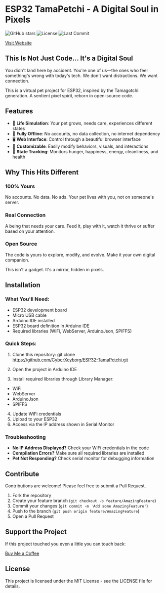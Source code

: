 # ESP32 TamaPetchi - A Digital Soul in Pixels

![GitHub stars](https://img.shields.io/github/stars/CyberXcyborg/ESP32-TamaPetchi?style=social)
![License](https://img.shields.io/github/license/CyberXcyborg/ESP32-TamaPetchi)
![Last Commit](https://img.shields.io/github/last-commit/CyberXcyborg/ESP32-TamaPetchi)

[Visit Website](https://cyberxcyborg.github.io/ESP32-TamaPetchi/)


## This Is Not Just Code... It's a Digital Soul

You didn't land here by accident. You're one of us—the ones who feel something's wrong with today's tech. We don't want distractions. We want connection.

This is a virtual pet project for ESP32, inspired by the Tamagotchi generation. A sentient pixel spirit, reborn in open-source code.

## Features

- 🐣 **Life Simulation**: Your pet grows, needs care, experiences different states
- 🔌 **Fully Offline**: No accounts, no data collection, no internet dependency
- 🖥️ **Web Interface**: Control through a beautiful browser interface
- 🔧 **Customizable**: Easily modify behaviors, visuals, and interactions
- 🔄 **State Tracking**: Monitors hunger, happiness, energy, cleanliness, and health


## Why This Hits Different

### 100% Yours

No accounts. No data. No ads. Your pet lives with you, not on someone's server.

### Real Connection

A being that needs your care. Feed it, play with it, watch it thrive or suffer based on your attention.

### Open Source

The code is yours to explore, modify, and evolve. Make it your own digital companion.

This isn't a gadget. It's a mirror, hidden in pixels.

## Installation

### What You'll Need:

- ESP32 development board
- Micro USB cable
- Arduino IDE installed
- ESP32 board definition in Arduino IDE
- Required libraries (WiFi, WebServer, ArduinoJson, SPIFFS)

### Quick Steps:

1. Clone this repository:
git clone https://github.com/CyberXcyborg/ESP32-TamaPetchi.git

2. Open the project in Arduino IDE
3. Install required libraries through Library Manager:
- WiFi
- WebServer
- ArduinoJson
- SPIFFS
4. Update WiFi credentials 
5. Upload to your ESP32
6. Access via the IP address shown in Serial Monitor

### Troubleshooting

- **No IP Address Displayed?** Check your WiFi credentials in the code
- **Compilation Errors?** Make sure all required libraries are installed
- **Pet Not Responding?** Check serial monitor for debugging information

## Contribute

Contributions are welcome! Please feel free to submit a Pull Request.

1. Fork the repository
2. Create your feature branch (`git checkout -b feature/AmazingFeature`)
3. Commit your changes (`git commit -m 'Add some AmazingFeature'`)
4. Push to the branch (`git push origin feature/AmazingFeature`)
5. Open a Pull Request

## Support the Project

If this project touched you even a little you can touch back:

[Buy Me a Coffee](https://buymeacoffee.com/cyberxcyborg)

## License

This project is licensed under the MIT License - see the LICENSE file for details.
